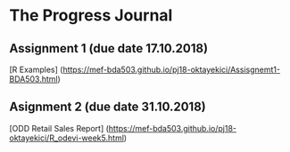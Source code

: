 # The Progress Journal

## Assignment 1 (due date 17.10.2018)

[R Examples]  (https://mef-bda503.github.io/pj18-oktayekici/Assisgnemt1-BDA503.html)

## Asignment 2 (due date 31.10.2018)

[ODD Retail Sales Report] (https://mef-bda503.github.io/pj18-oktayekici/R_odevi-week5.html)
